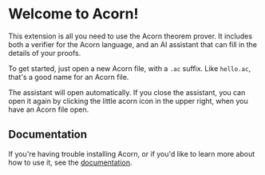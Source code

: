 # Welcome to Acorn!

This extension is all you need to use the Acorn theorem prover. It includes both a verifier for the Acorn
language, and an AI assistant that can fill in the details of your proofs.

To get started, just open a new Acorn file, with a `.ac` suffix. Like `hello.ac`, that's a good name for an
Acorn file.

The assistant will open automatically. If you close the assistant, you can open it again by clicking the
little acorn icon in the upper right, when you have an Acorn file open.

## Documentation

If you're having trouble installing Acorn, or if you'd like to learn more about how to use it, see the [documentation](https://acornprover.org).
